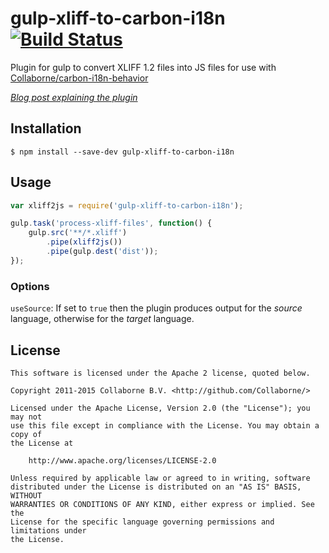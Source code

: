 gulp-xliff-to-carbon-i18n [![Build Status](https://travis-ci.org/Collaborne/gulp-xliff-to-carbon-i18n.svg?branch=master)](https://travis-ci.org/Collaborne/gulp-xliff-to-carbon-i18n)
=========
Plugin for gulp to convert XLIFF 1.2 files into JS files for use with [Collaborne/carbon-i18n-behavior](https://github.com/Collaborne/carbon-i18n-behavior)

_[Blog post explaining the plugin](https://medium.com/collaborne-engineering/localize-polymer-applications-with-a-translation-agency-b3291b574c85)_

## Installation

	$ npm install --save-dev gulp-xliff-to-carbon-i18n

## Usage

```js
var xliff2js = require('gulp-xliff-to-carbon-i18n');

gulp.task('process-xliff-files', function() {
    gulp.src('**/*.xliff')
        .pipe(xliff2js())
        .pipe(gulp.dest('dist'));
});
```

### Options

`useSource`: If set to `true` then the plugin produces output for the *source* language, otherwise for the *target* language.

## License

    This software is licensed under the Apache 2 license, quoted below.

    Copyright 2011-2015 Collaborne B.V. <http://github.com/Collaborne/>

    Licensed under the Apache License, Version 2.0 (the "License"); you may not
    use this file except in compliance with the License. You may obtain a copy of
    the License at

        http://www.apache.org/licenses/LICENSE-2.0

    Unless required by applicable law or agreed to in writing, software
    distributed under the License is distributed on an "AS IS" BASIS, WITHOUT
    WARRANTIES OR CONDITIONS OF ANY KIND, either express or implied. See the
    License for the specific language governing permissions and limitations under
    the License.
